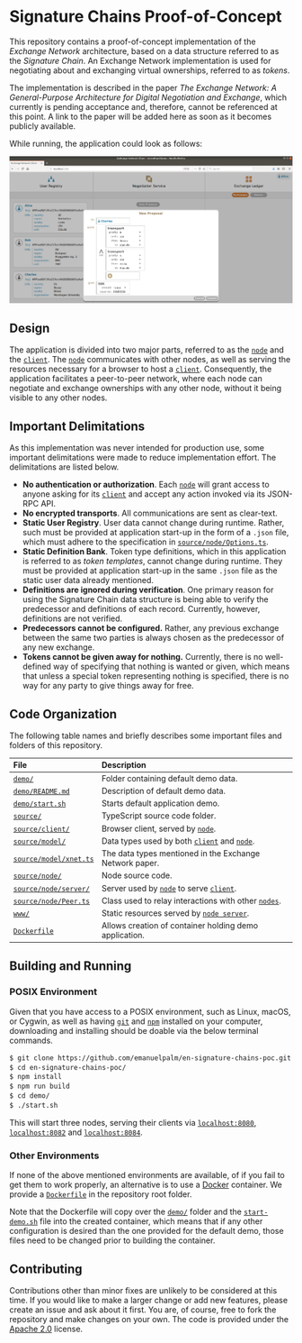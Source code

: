 # Signature Chains Proof-of-Concept

This repository contains a proof-of-concept implementation of the _Exchange Network_ architecture,
based on a data structure referred to as the _Signature Chain_. An Exchange Network implementation
is used for negotiating about and exchanging virtual ownerships, referred to as _tokens_.

The implementation is described in the paper _The Exchange Network: A General-Purpose Architecture_
_for Digital Negotiation and Exchange_, which currently is pending acceptance and, therefore,
cannot be referenced at this point. A link to the paper will be added here as soon as it becomes
publicly available.

While running, the application could look as follows:

![A screenshot of the client of the running application.](documents/screenshot1.png)

## Design

The application is divided into two major parts, referred to as the [`node`][node] and the
[`client`][client]. The [`node`][node] communicates with other nodes, as well as serving the
resources necessary for a browser to host a [`client`][client]. Consequently, the application
facilitates a peer-to-peer network, where each node can negotiate and exchange ownerships
with any other node, without it being visible to any other nodes.

## Important Delimitations

As this implementation was never intended for production use, some important delimitations were
made to reduce implementation effort. The delimitations are listed below.

- __No authentication or authorization__. Each [`node`][node] will grant access to anyone asking
  for its [`client`][client] and accept any action invoked via its JSON-RPC API.
- __No encrypted transports__. All communications are sent as clear-text.
- __Static User Registry__. User data cannot change during runtime. Rather, such must be provided
  at application start-up in the form of a `.json` file, which must adhere to the specification in
  [`source/node/Options.ts`](source/node/Options.ts).
- __Static Definition Bank__. Token type definitions, which in this application is referred to as
  _token templates_, cannot change during runtime. They must be provided at application start-up
  in the same `.json` file as the static user data already mentioned.
- __Definitions are ignored during verification__. One primary reason for using the Signature Chain
  data structure is being able to verify the predecessor and definitions of each record. Currently,
  however, definitions are not verified.
- __Predecessors cannot be configured.__ Rather, any previous exchange between the same two parties
  is always chosen as the predecessor of any new exchange.
- __Tokens cannot be given away for nothing.__ Currently, there is no well-defined way of
  specifying that nothing is wanted or given, which means that unless a special token representing
  nothing is specified, there is no way for any party to give things away for free.

## Code Organization

The following table names and briefly describes some important files and folders of this
repository.

| File                           | Description                                                    |
|:-------------------------------|:---------------------------------------------------------------|
| [`demo/`][demo]                | Folder containing default demo data.                           |
| [`demo/README.md`][demomd]     | Description of default demo data.                              |
| [`demo/start.sh`][demosh]      | Starts default application demo.                               |
| [`source/`][source]            | TypeScript source code folder.                                 |
| [`source/client/`][client]     | Browser client, served by [`node`][node].                      |
| [`source/model/`][model]       | Data types used by both [`client`][client] and [`node`][node]. |
| [`source/model/xnet.ts`][xnet] | The data types mentioned in the Exchange Network paper.        |
| [`source/node/`][node]         | Node source code.                                              |
| [`source/node/server/`][server]| Server used by [`node`][node] to serve [`client`][client].     |
| [`source/node/Peer.ts`][peer]  | Class used to relay interactions with other [`nodes`][node].   |
| [`www/`][www]                  | Static resources served by [`node server`][server].            |
| [`Dockerfile`][dockerfile]     | Allows creation of container holding demo application.         |

## Building and Running

### POSIX Environment

Given that you have access to a POSIX environment, such as Linux, macOS, or Cygwin, as
well as having [`git`](https://www.git-scm.com) and [`npm`](https://www.npmjs.com) installed on
your computer, downloading and installing should be doable via the below terminal commands.

```sh
$ git clone https://github.com/emanuelpalm/en-signature-chains-poc.git
$ cd en-signature-chains-poc/
$ npm install
$ npm run build
$ cd demo/
$ ./start.sh
```

This will start three nodes, serving their clients via [`localhost:8080`](http://localhost:8080),
[`localhost:8082`](http://localhost:8082) and [`localhost:8084`](http://localhost:8084).

### Other Environments

If none of the above mentioned environments are available, of if you fail to get them to work
properly, an alternative is to use a [Docker](https://www.docker.com) container. We provide a
[`Dockerfile`][dockerfile] in the repository root folder.

Note that the Dockerfile will copy over the [`demo/`][demo] folder and the
[`start-demo.sh`][demosh] file into the created container, which means that if any other
configuration is desired than the one provided for the default demo, those files need to be
changed prior to building the container.

[client]: source/client
[demo]: demo
[demomd]: demo/README.md
[demosh]: demo/start.sh
[dockerfile]: Dockerfile
[model]: source/model
[node]: source/node
[peer]: source/node/Peer.ts
[server]: source/node/server
[source]: source
[www]: www
[xnet]: source/model/xnet.ts

## Contributing

Contributions other than minor fixes are unlikely to be considered at this time. If you would like
to make a larger change or add new features, please create an issue and ask about it first. You
are, of course, free to fork the repository and make changes on your own. The code is provided
under the [Apache 2.0](LICENSE) license.